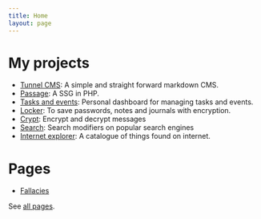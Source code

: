 ```yaml
---
title: Home
layout: page
---
```


# My projects

- [Tunnel CMS](/tunnel-cms/): A simple and straight forward markdown CMS.
- [Passage](https://github.com/ReactiveMatter/passage): A SSG in PHP.
- [Tasks and events](https://github.com/ReactiveMatter/tasks-and-events):  Personal dashboard for managing tasks and events.
- [Locker](/locker): To save passwords, notes and journals with encryption.
- [Crypt](crypt): Encrypt and decrypt messages
- [Search](search): Search modifiers on popular search engines
- [Internet explorer](internet-explorer): A catalogue of things found on internet.

# Pages

- [Fallacies](fallacies/)

See [all pages](all-pages/).